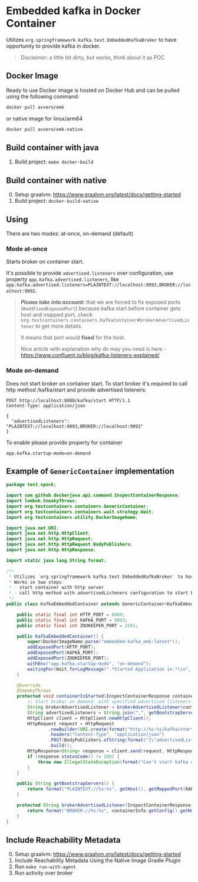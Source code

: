 # Embedded kafka in Docker Container

Utilizes `org.springframework.kafka.test.EmbeddedKafkaBroker` to have opportunity to provide kafka in docker.

> Disclaimer: a little bit dirty, but works, think about it as POC

## Docker Image 

Ready to use Docker image is hosted on Docker Hub and can be pulled using the following command:

```bash
docker pull avvero/emk
```

or native image for linux/arm64
```bash
docker pull avvero/emk-native
```

## Build container with java

1. Build project: `make docker-build`

## Build container with native

0. Setup graalvm: https://www.graalvm.org/latest/docs/getting-started
1. Build project: `docker-build-native`

## Using

There are two modes: at-once, on-demand (default)

### Mode at-once 

Starts broker on container start.

It's possible to provide `advertised.listeners` over configuration, use property `app.kafka.advertised.listeners`, like
```app.kafka.advertised.listeners=PLAINTEXT://localhost:9093,BROKER://localhost:9092```.

> **_Please take into account:_**  that we are forced to fix exposed ports (`#addFixedExposedPort`) because kafka start before
container gets host and mapped port, check `org.testcontainers.containers.KafkaContainer#brokerAdvertisedListener` to
get more details.
>
> It means that port would **fixed** for the host.
> 
> Nice article with explanation why do may you need is here - https://www.confluent.io/blog/kafka-listeners-explained/

### Mode on-demand

Does not start broker on container start. To start broker it's required to call http method /kafka/start and provide
advertised listeners:
```http
POST http://localhost:8080/kafka/start HTTP/1.1
Content-Type: application/json

{
  "advertisedListeners": "PLAINTEXT://localhost:9093,BROKER://localhost:9092"
}
```

To enable please provide property for container
```properties
app.kafka.startup-mode=on-demand
```

## Example of `GenericContainer` implementation

```java
package test.spock;

import com.github.dockerjava.api.command.InspectContainerResponse;
import lombok.SneakyThrows;
import org.testcontainers.containers.GenericContainer;
import org.testcontainers.containers.wait.strategy.Wait;
import org.testcontainers.utility.DockerImageName;

import java.net.URI;
import java.net.http.HttpClient;
import java.net.http.HttpRequest;
import java.net.http.HttpRequest.BodyPublishers;
import java.net.http.HttpResponse;

import static java.lang.String.format;

/**
 * Utilizes `org.springframework.kafka.test.EmbeddedKafkaBroker` to have opportunity to provide kafka in docker.
 * Works in two steps:
 * - start container with http server
 * - call http method with advertisedListeners configuration to start broker
 */
public class KafkaEmbeddedContainer extends GenericContainer<KafkaEmbeddedContainer> {

    public static final int HTTP_PORT = 8080;
    public static final int KAFKA_PORT = 9093;
    public static final int ZOOKEEPER_PORT = 2181;

    public KafkaEmbeddedContainer() {
        super(DockerImageName.parse("embedded-kafka_emk:latest"));
        addExposedPort(HTTP_PORT);
        addExposedPort(KAFKA_PORT);
        addExposedPort(ZOOKEEPER_PORT);
        withEnv("app.kafka.startup-mode", "on-demand");
        waitingFor(Wait.forLogMessage(".*Started Application in.*\\n", 1));
    }

    @Override
    @SneakyThrows
    protected void containerIsStarted(InspectContainerResponse containerInfo) {
        // Start broker on demand  with specified advertised listeners config
        String brokerAdvertisedListener = brokerAdvertisedListener(containerInfo);
        String advertisedListeners = String.join(",", getBootstrapServers(), brokerAdvertisedListener);
        HttpClient client = HttpClient.newHttpClient();
        HttpRequest request = HttpRequest
                .newBuilder(URI.create(format("http://%s:%s/kafka/start", getHost(), getMappedPort(HTTP_PORT))))
                .headers("Content-Type", "application/json")
                .POST(BodyPublishers.ofString(format("{\"advertisedListeners\": \"%s\"}", advertisedListeners)))
                .build();
        HttpResponse<String> response = client.send(request, HttpResponse.BodyHandlers.ofString());
        if (response.statusCode() != 200) {
            throw new IllegalStateException(format("Can't start kafka on demand: http code %s", response.statusCode()));
        }
    }

    public String getBootstrapServers() {
        return format("PLAINTEXT://%s:%s", getHost(), getMappedPort(KAFKA_PORT));
    }

    protected String brokerAdvertisedListener(InspectContainerResponse containerInfo) {
        return format("BROKER://%s:%s", containerInfo.getConfig().getHostName(), "9092");
    }
}
```

## Include Reachability Metadata

0. Setup graalvm: https://www.graalvm.org/latest/docs/getting-started
1. Include Reachability Metadata Using the Native Image Gradle Plugin
2. Run `make run-with-agent`
3. Run activity over broker